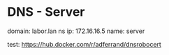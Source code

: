 DNS - Server
============
domain: labor.lan
ns ip: 172.16.16.5
name: server


test:
https://hub.docker.com/r/adferrand/dnsrobocert